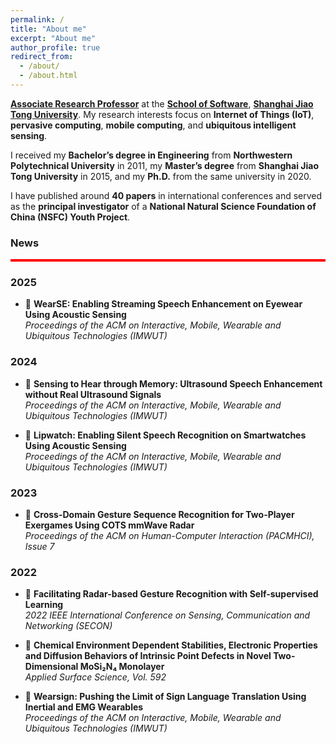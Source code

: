 ```yaml
---
permalink: /
title: "About me"
excerpt: "About me"
author_profile: true
redirect_from: 
  - /about/
  - /about.html
---
```


[**Associate Research Professor**](http://www.se.sjtu.edu.cn/Data/View/575) at the [**School of Software**](http://www.se.sjtu.edu.cn/), [**Shanghai Jiao Tong University**](https://www.sjtu.edu.cn/). My research interests focus on **Internet of Things (IoT)**, **pervasive computing**, **mobile computing**, and **ubiquitous intelligent sensing**.

I received my **Bachelor’s degree in Engineering** from **Northwestern Polytechnical University** in 2011, my **Master’s degree** from **Shanghai Jiao Tong University** in 2015, and my **Ph.D.** from the same university in 2020.

I have published around **40 papers** in international conferences and served as the **principal investigator** of a **National Natural Science Foundation of China (NSFC) Youth Project**.


### News
<div style="height: 4px; background-color: red;"></div>

### 2025
- 🎉 **WearSE: Enabling Streaming Speech Enhancement on Eyewear Using Acoustic Sensing**  
  *Proceedings of the ACM on Interactive, Mobile, Wearable and Ubiquitous Technologies (IMWUT)*

### 2024
- 🎉 **Sensing to Hear through Memory: Ultrasound Speech Enhancement without Real Ultrasound Signals**  
  *Proceedings of the ACM on Interactive, Mobile, Wearable and Ubiquitous Technologies (IMWUT)*

- 🎉 **Lipwatch: Enabling Silent Speech Recognition on Smartwatches Using Acoustic Sensing**  
  *Proceedings of the ACM on Interactive, Mobile, Wearable and Ubiquitous Technologies (IMWUT)*

### 2023
- 🎉 **Cross-Domain Gesture Sequence Recognition for Two-Player Exergames Using COTS mmWave Radar**  
  *Proceedings of the ACM on Human-Computer Interaction (PACMHCI), Issue 7*

### 2022
- 🎉 **Facilitating Radar-based Gesture Recognition with Self-supervised Learning**  
  *2022 IEEE International Conference on Sensing, Communication and Networking (SECON)*

- 🎉 **Chemical Environment Dependent Stabilities, Electronic Properties and Diffusion Behaviors of Intrinsic Point Defects in Novel Two-Dimensional MoSi₂N₄ Monolayer**  
  *Applied Surface Science, Vol. 592*

- 🎉 **Wearsign: Pushing the Limit of Sign Language Translation Using Inertial and EMG Wearables**  
  *Proceedings of the ACM on Interactive, Mobile, Wearable and Ubiquitous Technologies (IMWUT)*

